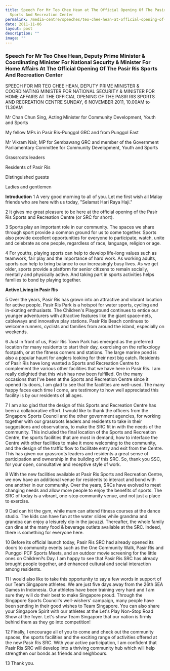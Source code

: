 ```yaml
---
title: Speech For Mr Teo Chee Hean at The Official Opening Of The Pasir Ris
  Sports And Recreation Center
permalink: /media-centre/speeches/teo-chee-hean-at-official-opening-of-pasir-ris-sports-and-recreation-center/
date: 2011-11-06
layout: post
description: ""
image: ""
---
```

### **Speech For Mr Teo Chee Hean, Deputy Prime Minister & Coordinating Minister For National Security & Minister For Home Affairs At The Official Opening Of The Pasir Ris Sports And Recreation Center**

SPEECH FOR MR TEO CHEE HEAN, DEPUTY PRIME MINISTER & COORDINATING MINISTER FOR NATIONAL SECURITY & MINISTER FOR HOME AFFAIRS AT THE OFFICIAL OPENING OF THE PASIR RIS SPORTS AND RECREATION CENTRE
SUNDAY, 6 NOVEMBER 2011, 10.00AM to 11.30AM

Mr Chan Chun Sing, Acting Minister for Community Development, Youth and Sports

My fellow MPs in Pasir Ris-Punggol GRC and from Punggol East

Mr Vikram Nair, MP for Sembawang GRC and member of the Government Parliamentary Committee for Community Development, Youth and Sports

Grassroots leaders

Residents of Pasir Ris

Distinguished guests

Ladies and gentlemen

**Introduction**
1 A very good morning to all of you. Let me first wish all Malay friends who are here with us today, "Selamat Hari Raya Haji."

2 It gives me great pleasure to be here at the official opening of the Pasir Ris Sports and Recreation Centre (or SRC for short).

3 Sports play an important role in our community. The spaces we share through sport provide a common ground for us to come together. Sports also provide excellent opportunities for everyone to participate, watch, unite and celebrate as one people, regardless of race, language, religion or age.

4 For youths, playing sports can help to develop life-long values such as teamwork, fair play and the importance of hard work. As working adults, sports can help to bring balance to our increasingly busy lives. As we get older, sports provide a platform for senior citizens to remain socially, mentally and physically active. And taking part in sports activities helps families to bond by playing together.

**Active Living in Pasir Ris**

5 Over the years, Pasir Ris has grown into an attractive and vibrant location for active people. Pasir Ris Park is a hotspot for water sports, cycling and in-skating enthusiasts. The Children's Playground continues to entice our younger adventurers with attractive features like the giant space-nets, cableways and innovative play stations. Pasir Ris Beach continues to welcome runners, cyclists and families from around the island, especially on weekends.

6 Just in front of us, Pasir Ris Town Park has emerged as the preferred location for many residents to start their day, exercising on the reflexology footpath, or at the fitness corners and stations.
The large marine pond is also a popular haunt for anglers looking for their next big catch. Residents of Pasir Ris have long wanted a Sports and Recreation Centre to complement the various other facilities that we have here in Pasir Ris. I am really delighted that this wish has now been fulfilled. On the many occasions that I've been at the Sports and Recreation Centre since it opened its doors, I am glad to see that the facilities are well-used. The many happy faces each time I come, are testimony to how well appreciated this facility is by our residents of all ages.

7 I am also glad that the design of this Sports and Recreation Centre has been a collaborative effort. I would like to thank the officers from the Singapore Sports Council and the other government agencies, for working together with our grassroots leaders and residents to take in their suggestions and observations, to make the SRC fit in with the needs of the community. This included the final location of the Sports and Recreation Centre, the sports facilities that are most in demand, how to interface the Centre with other facilities to make it more welcoming to the community, and the design of the traffic flow to facilitate entry and exit from the Centre.
This has given our grassroots leaders and residents a great sense of participation and ownership in the building of this SRC. So, thank you SSC, for your open, consultative and receptive style of work.

8 With the new facilities available at Pasir Ris Sports and Recreation Centre, we now have an additional venue for residents to interact and bond with one another in our community. Over the years, SRCs have evolved to meet changing needs and allow more people to enjoy the benefits of sports. The SRC of today is a vibrant, one-stop community venue, and not just a place to exercise.

9 Dad can hit the gym, while mum can attend fitness courses at the dance studio. The kids can have fun at the water slides while grandma and grandpa can enjoy a leisurely dip in the jacuzzi. Thereafter, the whole family can dine at the many food & beverage outlets available at the SRC. Indeed, there is something for everyone here.

10 Before its official launch today, Pasir Ris SRC had already opened its doors to community events such as the One Community Walk, Pasir Ris and Punggol PCF Sports Meets, and an outdoor movie screening for the little ones on Children?s Day. I am happy to see that Pasir Ris SRC has already brought people together, and enhanced cultural and social interaction among residents.

11 I would also like to take this opportunity to say a few words in support of our Team Singapore athletes. We are just five days away from the 26th SEA Games in Indonesia. Our athletes have been training very hard and I am sure they will do their best to make Singapore proud. Through the Singapore Sports Council's well-wishers' campaign, many people have been sending in their good wishes to Team Singapore. You can also share your Singapore Spirit with our athletes at the Let's Play Non-Stop Road Show at the foyer. Let's show Team Singapore that our nation is firmly behind them as they go into competition!

12 Finally, I encourage all of you to come and check out the community spaces, the sports facilities and the exciting range of activities offered at the new Pasir Ris SRC. With your active participation, I am confident that Pasir Ris SRC will develop into a thriving community hub which will help strengthen our bonds as friends and neighbours.

13 Thank you.